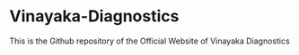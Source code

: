 # Vinayaka-Diagnostics
This is the Github repository of the Official Website of Vinayaka Diagnostics
